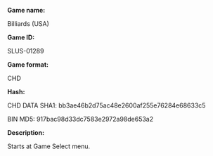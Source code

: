 ﻿**Game name:**

Billiards (USA)

**Game ID:**

SLUS-01289

**Game format:**

CHD

**Hash:**

CHD DATA SHA1: bb3ae46b2d75ac48e2600af255e76284e68633c5

BIN MD5: 917bac98d33dc7583e2972a98de653a2

**Description:**

Starts at Game Select menu.
